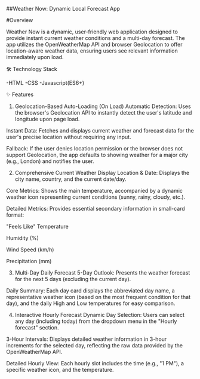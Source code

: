 
##Weather Now: Dynamic Local Forecast App

#Overview

Weather Now is a dynamic, user-friendly web application designed to provide instant current weather conditions and a multi-day forecast. The app utilizes the OpenWeatherMap API and browser Geolocation to offer location-aware weather data, ensuring users see relevant information immediately upon load.

🛠️ Technology Stack

 -HTML
 -CSS
 -Javascript(ES6+)

✨ Features
1. Geolocation-Based Auto-Loading (On Load)
Automatic Detection: Uses the browser's Geolocation API to instantly detect the user's latitude and longitude upon page load.

Instant Data: Fetches and displays current weather and forecast data for the user's precise location without requiring any input.

Fallback: If the user denies location permission or the browser does not support Geolocation, the app defaults to showing weather for a major city (e.g., London) and notifies the user.

2. Comprehensive Current Weather Display
Location & Date: Displays the city name, country, and the current date/day.

Core Metrics: Shows the main temperature, accompanied by a dynamic weather icon representing current conditions (sunny, rainy, cloudy, etc.).

Detailed Metrics: Provides essential secondary information in small-card format:

"Feels Like" Temperature

Humidity (%)

Wind Speed (km/h)

Precipitation (mm)

3. Multi-Day Daily Forecast
5-Day Outlook: Presents the weather forecast for the next 5 days (excluding the current day).

Daily Summary: Each day card displays the abbreviated day name, a representative weather icon (based on the most frequent condition for that day), and the daily High and Low temperatures for easy comparison.

4. Interactive Hourly Forecast
Dynamic Day Selection: Users can select any day (including today) from the dropdown menu in the "Hourly forecast" section.

3-Hour Intervals: Displays detailed weather information in 3-hour increments for the selected day, reflecting the raw data provided by the OpenWeatherMap API.

Detailed Hourly View: Each hourly slot includes the time (e.g., "1 PM"), a specific weather icon, and the temperature.
